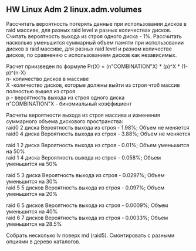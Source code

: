 ## HW Linux Adm 2 linux.adm.volumes  
  
Рассчитать вероятность потерять данные при использовании дисков в raid массиве, для разных raid level и разных количествах дисков. Считать вероятность выхода из строя одного диска - 1%.
Рассчитать насколько уменьшится суммарный объем памяти при использовании дисков в raid массиве, для разных raid level и разном количестве дисков, по сравнению с использованием дисков как независимых.
  
Расчет приизведен по формуле Pr(X) = (n"COMBINATION"X) * (p)^X * (1-p)^(n-X)  
n- количество дисков в массиве  
X -количество дисков, которые должны выйти из строя чтоб массив полностью вышел из строя.  
p - вероятность выхода из строя одного диска  
n"COMBINATION"X - биномиальный коэффициент  
  
Расчеты вероятности выхода из строя массива и изменения суммарного объема дискового пространства:  
raid0 2 диска Вероятность выхода из строя - 1.98%; Объем не меняется     
raid0 4 диска Вероятность выхода из строя - 3.88%; Объем не меняется  
  
raid 1 2 диска Вероятность выхода из строя - 0.01%; Объем уменьшится на 50%  
raid 1 4 диска Вероятность выхода из строя - 0.058%; Объем уменьшится на 50%  
  
raid 5 3 диска Вероятность выхода из строя - 0.0297%; Объем уменьшится на 30%  
raid 5 5 дисков Вероятность выхода из строя - 0.097%; Объем уменьшится на 20%  
  
raid 6 5 дисков Вероятность выхода из строя - 0.0009%; Объем уменьшится на 40%  
raid 6 7 дисков Вероятность выхода из строя - 0.0033%; Объем уменьшится на 28.5%  
  
  
Собрать несколько lv поверх md (raid5). Смонтировать с разными опциями в дерево каталогов.  
  
 




